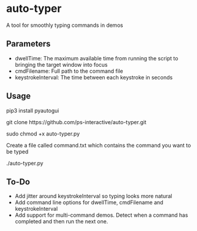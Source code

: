 # auto-typer
A tool for smoothly typing commands in demos

## Parameters
* dwellTime: The maximum available time from running the script to bringing the target window into focus
* cmdFilename: Full path to the command file 
* keystrokeInterval: The time between each keystroke in seconds

## Usage
<p>pip3 install pyautogui
<p>git clone https://github.com/ps-interactive/auto-typer.git
<p>sudo chmod +x auto-typer.py
<p>Create a file called command.txt which contains the command you want to be typed
<p>./auto-typer.py
  
## To-Do
* Add jitter around keystrokeInterval so typing looks more natural
* Add command line options for dwellTime, cmdFilename and keystrokeInterval
* Add support for multi-command demos. Detect when a command has completed and then run the next one.
